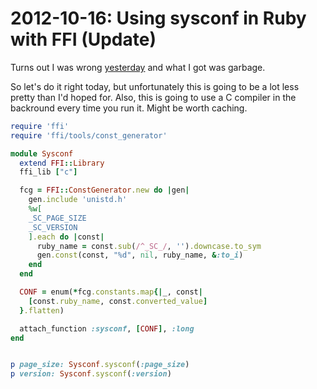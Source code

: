 # 2012-10-16: Using sysconf in Ruby with FFI (Update)

Turns out I was wrong [yesterday](/http://manveru.name/blog/show/2012-10-15/en/Using-sysconf-in-Ruby-with-FFI)
and what I got was garbage.

So let's do it right today, but unfortunately this is going to be a lot less pretty than I'd hoped for.
Also, this is going to use a C compiler in the backround every time you run it. Might be worth caching.

```` ruby
require 'ffi'
require 'ffi/tools/const_generator'

module Sysconf
  extend FFI::Library
  ffi_lib ["c"]

  fcg = FFI::ConstGenerator.new do |gen|
    gen.include 'unistd.h'
    %w[
    _SC_PAGE_SIZE
    _SC_VERSION
    ].each do |const|
      ruby_name = const.sub(/^_SC_/, '').downcase.to_sym
      gen.const(const, "%d", nil, ruby_name, &:to_i)
    end
  end

  CONF = enum(*fcg.constants.map{|_, const|
    [const.ruby_name, const.converted_value]
  }.flatten)

  attach_function :sysconf, [CONF], :long
end


p page_size: Sysconf.sysconf(:page_size)
p version: Sysconf.sysconf(:version)
````
